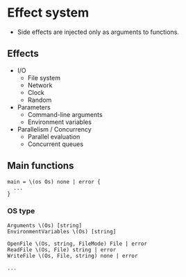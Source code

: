 # Effect system

- Side effects are injected only as arguments to functions.

## Effects

- I/O
  - File system
  - Network
  - Clock
  - Random
- Parameters
  - Command-line arguments
  - Environment variables
- Parallelism / Concurrency
  - Parallel evaluation
  - Concurrent queues

## Main functions

```
main = \(os Os) none | error {
  ...
}
```

### OS type

```
Arguments \(Os) [string]
EnvironmentVariables \(Os) [string]

OpenFile \(Os, string, FileMode) File | error
ReadFile \(Os, File) string | error
WriteFile \(Os, File, string) none | error

...
```
